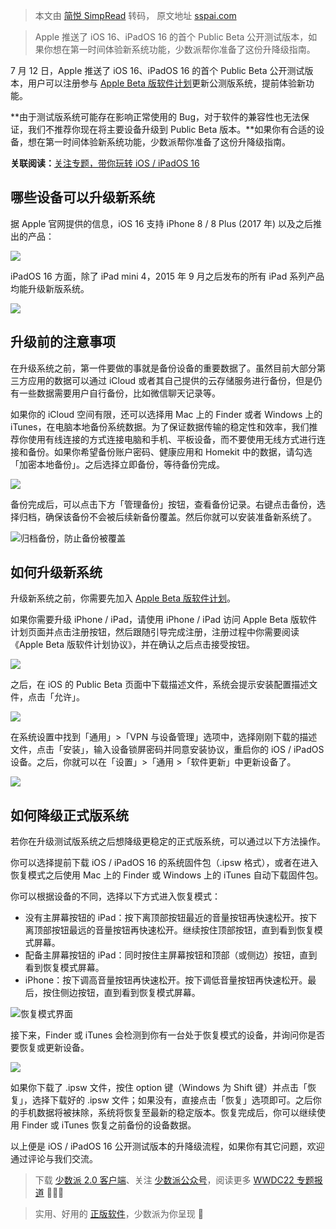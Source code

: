 > 本文由 [简悦 SimpRead](http://ksria.com/simpread/) 转码， 原文地址 [sspai.com](https://sspai.com/post/74155)

> Apple 推送了 iOS 16、iPadOS 16 的首个 Public Beta 公开测试版本，如果你想在第一时间体验新系统功能，少数派帮你准备了这份升降级指南。

7 月 12 日，Apple 推送了 iOS 16、iPadOS 16 的首个 Public Beta 公开测试版本，用户可以注册参与 [Apple Beta 版软件计划](https://beta.apple.com/sp/zh/betaprogram/welcome?locale=zh)更新公测版系统，提前体验新功能。

**由于测试版系统可能存在影响正常使用的 Bug，对于软件的兼容性也无法保证，我们不推荐你现在将主要设备升级到 Public Beta 版本。**如果你有合适的设备，想在第一时间体验新系统功能，少数派帮你准备了这份升降级指南。

**关联阅读：**[关注专题，带你玩转 iOS / iPadOS 16](https://sspai.com/topic/411)

**哪些设备可以升级新系统**
---------------

据 Apple 官网提供的信息，iOS 16 支持 iPhone 8 / 8 Plus (2017 年) 以及之后推出的产品：

![](https://cdn.sspai.com/2022/07/12/edf089e58c238519bf5491fcfca723a8.png)

iPadOS 16 方面，除了 iPad mini 4，2015 年 9 月之后发布的所有 iPad 系列产品均能升级新版系统。

![](https://cdn.sspai.com/2022/07/07/d03a3e256daa3cf73b11b7d13e9e8298.png)

**升级前的注意事项**
------------

在升级系统之前，第一件要做的事就是备份设备的重要数据了。虽然目前大部分第三方应用的数据可以通过 iCloud 或者其自己提供的云存储服务进行备份，但是仍有一些数据需要用户自行备份，比如微信聊天记录等。

如果你的 iCloud 空间有限，还可以选择用 Mac 上的 Finder 或者 Windows 上的 iTunes，在电脑本地备份系统数据。为了保证数据传输的稳定性和效率，我们推荐你使用有线连接的方式连接电脑和手机、平板设备，而不要使用无线方式进行连接和备份。如果你希望备份账户密码、健康应用和 Homekit 中的数据，请勾选「加密本地备份」。之后选择立即备份，等待备份完成。

![](https://cdn.sspai.com/2022/07/07/cda70eb0c46c03f8bf7959af3453b8ca.png)

备份完成后，可以点击下方「管理备份」按钮，查看备份记录。右键点击备份，选择归档，确保该备份不会被后续新备份覆盖。然后你就可以安装准备新系统了。

![](https://cdn.sspai.com/2021/07/01/41b5198d278ba4fc81b0fba876ff669b.png)归档备份，防止备份被覆盖

**如何升级新系统**
-----------

升级新系统之前，你需要先加入 [Apple Beta 版软件计划](https://beta.apple.com/sp/zh/betaprogram/)。

如果你需要升级 iPhone / iPad，请使用 iPhone / iPad 访问 Apple Beta 版软件计划页面并点击注册按钮，然后跟随引导完成注册，注册过程中你需要阅读《Apple Beta 版软件计划协议》，并在确认之后点击接受按钮。

![](https://cdn.sspai.com/2022/07/12/d5330819975b1d6fadfd3f37a8aba544.PNG)

之后，在 iOS 的 Public Beta 页面中下载描述文件，系统会提示安装配置描述文件，点击「允许」。

![](https://cdn.sspai.com/2022/07/12/5bdcf43e40921eff4f1da9cda5b63b41.png)

在系统设置中找到「通用」>「VPN 与设备管理」选项中，选择刚刚下载的描述文件，点击「安装」，输入设备锁屏密码并同意安装协议，重启你的 iOS / iPadOS 设备。之后，你就可以在「设置」>「通用 >「软件更新」中更新设备了。

![](https://cdn.sspai.com/2022/07/12/efc6726ba9a8f8262d928beae836fef7.png)

**如何降级正式版系统**
-------------

若你在升级测试版系统之后想降级更稳定的正式版系统，可以通过以下方法操作。

你可以选择提前下载 iOS / iPadOS 16 的系统固件包（.ipsw 格式），或者在进入恢复模式之后使用 Mac 上的 Finder 或 Windows 上的 iTunes 自动下载固件包。

你可以根据设备的不同，选择以下方式进入恢复模式：

*   没有主屏幕按钮的 iPad：按下离顶部按钮最近的音量按钮再快速松开。按下离顶部按钮最远的音量按钮再快速松开。继续按住顶部按钮，直到看到恢复模式屏幕。
*   配备主屏幕按钮的 iPad：同时按住主屏幕按钮和顶部（或侧边）按钮，直到看到恢复模式屏幕。
*   iPhone：按下调高音量按钮再快速松开。按下调低音量按钮再快速松开。最后，按住侧边按钮，直到看到恢复模式屏幕。

![](https://cdn.sspai.com/2020/07/10/85edc1b7b66ff6848ec7cb127a9652a6.jpg)恢复模式界面

接下来，Finder 或 iTunes 会检测到你有一台处于恢复模式的设备，并询问你是否要恢复或更新设备。

![](https://cdn.sspai.com/2020/07/08/d7d87fa55d65aaf418fc30dd38708ede.png)

如果你下载了 .ipsw 文件，按住 option 键（Windows 为 Shift 键）并点击「恢复」，选择下载好的 .ipsw 文件；如果没有，直接点击「恢复」选项即可。之后你的手机数据将被抹除，系统将恢复至最新的稳定版本。恢复完成后，你可以继续使用 Finder 或 iTunes 恢复之前备份的设备数据。

以上便是 iOS / iPadOS 16 公开测试版本的升降级流程，如果你有其它问题，欢迎通过评论与我们交流。

> 下载 [少数派 2.0 客户端](https://sspai.com/page/client)、关注 [少数派公众号](https://sspai.com/s/J71e)，阅读更多 [WWDC22 专题报道](https://sspai.com/topic/410) 👨🏻‍💻

> 实用、好用的 [正版软件](https://sspai.com/mall)，少数派为你呈现 🚀